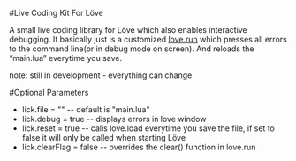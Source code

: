 #Live Coding Kit For Löve

A small live coding library for Löve which also enables interactive debugging. It basically just is a customized [love.run](https://love2d.org/wiki/love.run) which presses all errors to the command line(or in debug mode on screen). And reloads the “main.lua” everytime you save.

note: still in development - everything can change

#Optional Parameters
* lick.file = "<INSERT CUSTOM FILE HERE>" -- default is "main.lua"
* lick.debug = true -- displays errors in love window
* lick.reset = true -- calls love.load everytime you save the file, if set to false it will only be called when starting Löve
* lick.clearFlag = false -- overrides the clear() function in love.run

